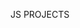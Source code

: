 JS PROJECTS 







































































































































